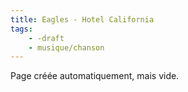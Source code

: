 ```yaml
---
title: Eagles - Hotel California
tags:
    - -draft
    - musique/chanson
---
```


Page créée automatiquement, mais vide.
